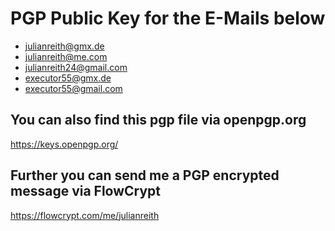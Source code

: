# PGP Public Key for the E-Mails below
- julianreith@gmx.de 
- julianreith@me.com 
- julianreith24@gmail.com 
- executor55@gmx.de 
- executor55@gmail.com 

## You can also find this pgp file via openpgp.org
https://keys.openpgp.org/

## Further you can send me a PGP encrypted message via FlowCrypt
https://flowcrypt.com/me/julianreith
